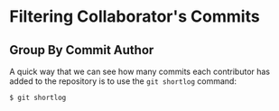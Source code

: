 # Filtering Collaborator's Commits

## Group By Commit Author

 A quick way that we can see how many commits each contributor has added to the repository is to use the `git shortlog` command:

 `$ git shortlog`
